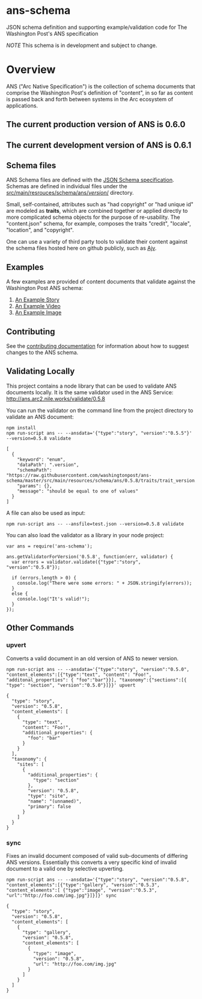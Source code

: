 # ans-schema
JSON schema definition and supporting example/validation code for The Washington Post's ANS specification

*NOTE* This schema is in development and subject to change.

# Overview
ANS ("Arc Native Specification") is the collection of schema documents that comprise the Washington Post's definition of "content", in so far as content is passed back and forth between systems in the Arc ecosystem of applications.

## The current production version of ANS is 0.6.0
## The current development version of ANS is 0.6.1

## Schema files
ANS Schema files are defined with the [JSON Schema specification](https://spacetelescope.github.io/understanding-json-schema/index.html).  Schemas are defined in individual files under the [src/main/resrouces/schema/ans/_version_/](src/main/resources/schema/ans/0.5.8/) directory.

Small, self-contained, attributes such as "had copyright" or "had unique id" are modeled as **traits**, which are combined together or applied directly to more complicated schema objects for the purpose of re-usability.  The "content.json" schema, for example, composes the traits "credit", "locale", "location", and "copyright".

One can use a variety of third party tools to validate their content against the schema files hosted here on github publicly, such as [Ajv](https://github.com/epoberezkin/ajv).


## Examples
A few examples are provided of content documents that validate against the Washington Post ANS schema:

1. [An Example Story](tests/fixtures/schema/0.5.8/story-fixture-tiny-house.json)
2. [An Example Video](tests/fixtures/schema/0.5.8/video-fixture-nationals.json)
3. [An Example Image](tests/fixtures/schema/0.5.8/image-fixture-good.json)


## Contributing

See the [contributing documentation](CONTRIBUTING.md) for information about how to suggest changes to the ANS schema.

## Validating Locally ##

This project contains a node library that can be used to validate ANS documents locally.  It is the same validator used in the ANS Service: http://ans.arc2.nile.works/validate/0.5.8

You can run the validator on the command line from the project directory to validate an ANS document:

```
npm install
npm run-script ans -- --ansdata='{"type":"story", "version":"0.5.5"}' --version=0.5.8 validate

[
  {
    "keyword": "enum",
    "dataPath": ".version",
    "schemaPath": "https://raw.githubusercontent.com/washingtonpost/ans-schema/master/src/main/resources/schema/ans/0.5.8/traits/trait_version.json/enum",
    "params": {},
    "message": "should be equal to one of values"
  }
]
```

A file can also be used as input:

```
npm run-script ans -- --ansfile=test.json --version=0.5.8 validate

```

You can also load the validator as a library in your node project:

```
var ans = require('ans-schema');

ans.getValidatorForVersion('0.5.8', function(err, validator) {
  var errors = validator.validate({"type":"story", "version":"0.5.8"});

  if (errors.length > 0) {
    console.log("There were some errors: " + JSON.stringify(errors));
  }
  else {
    console.log("It's valid!");
  }
});
```

## Other Commands ##

### upvert ###
Converts a valid document in an old version of ANS to newer version.

```
npm run-script ans -- --ansdata='{"type":"story", "version":"0.5.0", "content_elements":[{"type":"text", "content": "Foo!", "additonal_properties": { "foo":"bar"}}], "taxonomy":{"sections":[{ "type": "section", "version":"0.5.0"}]}}' upvert

{
  "type": "story",
  "version": "0.5.8",
  "content_elements": [
    {
      "type": "text",
      "content": "Foo!",
      "additional_properties": {
        "foo": "bar"
      }
    }
  ],
  "taxonomy": {
    "sites": [
      {
        "additional_properties": {
          "type": "section"
        },
        "version": "0.5.8",
        "type": "site",
        "name": "(unnamed)",
        "primary": false
      }
    ]
  }
}
```

### sync ###

Fixes an invalid document composed of valid sub-documents of differing ANS versions. Essentially this converts a very specific kind of invalid document to a valid one by selective upverting.

```
npm run-script ans -- --ansdata='{"type":"story", "version":"0.5.8", "content_elements":[{"type":"gallery", "version":"0.5.3", "content_elements":[ {"type":"image", "version":"0.5.3", "url":"http://foo.com/img.jpg"}]}]}' sync

{
  "type": "story",
  "version": "0.5.8",
  "content_elements": [
    {
      "type": "gallery",
      "version": "0.5.8",
      "content_elements": [
        {
          "type": "image",
          "version": "0.5.8",
          "url": "http://foo.com/img.jpg"
        }
      ]
    }
  ]
}
```
